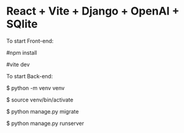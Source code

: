 # React + Vite + Django + OpenAI + SQlite

To start Front-end:

#npm install

#vite dev

To start Back-end:

$ python -m venv venv

$ source venv/bin/activate

$ python manage.py migrate

$ python manage.py runserver
